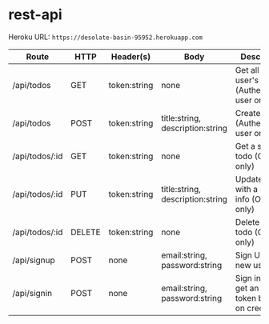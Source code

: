 # rest-api

Heroku URL: `https://desolate-basin-95952.herokuapp.com`

Route | HTTP | Header(s) | Body | Description |
------|------|-----------|------|-------------|
/api/todos | GET | token:string | none | Get all the user's todos (Authenticated user only)|
/api/todos | POST | token:string | title:string, description:string | Create a todo (Authenticated user only)|
/api/todos/:id | GET | token:string | none | Get a single todo (Owners only)|
/api/todos/:id | PUT | token:string | title:string, description:string  | Update a todo with a new info (Owners only)|
/api/todos/:id | DELETE | token:string | none | Delete a single todo (Owners only)|
/api/signup | POST | none | email:string, password:string  | Sign Up with new user info |
/api/signin | POST | none | email:string, password:string | Sign in and get an access token based on credentials |

